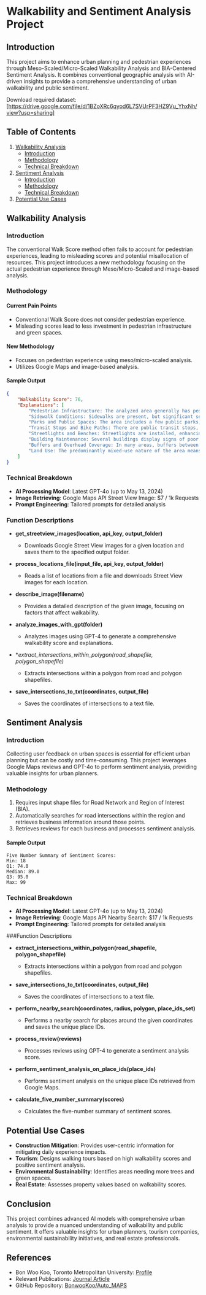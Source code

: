 
# Walkability and Sentiment Analysis Project

## Introduction
This project aims to enhance urban planning and pedestrian experiences through Meso-Scaled/Micro-Scaled Walkability Analysis and BIA-Centered Sentiment Analysis. It combines conventional geographic analysis with AI-driven insights to provide a comprehensive understanding of urban walkability and public sentiment.

Download required dataset: 
[https://drive.google.com/file/d/1BZoXRc6qyod6L7SVUrPF3HZ9Vu_YhxNh/view?usp=sharing]

## Table of Contents
1. [Walkability Analysis](#walkability-analysis)
    - [Introduction](#introduction)
    - [Methodology](#methodology)
    - [Technical Breakdown](#technical-breakdown)
2. [Sentiment Analysis](#sentiment-analysis)
    - [Introduction](#introduction-1)
    - [Methodology](#methodology-1)
    - [Technical Breakdown](#technical-breakdown-1)
3. [Potential Use Cases](#potential-use-cases)


## Walkability Analysis
### Introduction
The conventional Walk Score method often fails to account for pedestrian experiences, leading to misleading scores and potential misallocation of resources. This project introduces a new methodology focusing on the actual pedestrian experience through Meso/Micro-Scaled and image-based analysis.

### Methodology
#### Current Pain Points
- Conventional Walk Score does not consider pedestrian experience.
- Misleading scores lead to less investment in pedestrian infrastructure and green spaces.

#### New Methodology
- Focuses on pedestrian experience using meso/micro-scaled analysis.
- Utilizes Google Maps and image-based analysis.

#### Sample Output
```json
{
    "Walkability Score": 76,
    "Explanations": [
        "Pedestrian Infrastructure: The analyzed area generally has pedestrian walk signals and marked crosswalks, which improve the safety and convenience for pedestrians. However, several construction sites and areas with graffiti were noted, suggesting some disruptions and visual clutter that can detract from the walking experience.",
        "Sidewalk Conditions: Sidewalks are present, but significant sections are poorly maintained with evident road cracks and pavement issues that pose trip hazards. Overgrown grass was observed near the sidewalks, indicating lack of regular maintenance.",
        "Parks and Public Spaces: The area includes a few public parks, but not in every image. The presence and condition of these parks suggest some available green spaces for recreational activities, enhancing walkability slightly.",
        "Transit Stops and Bike Paths: There are public transit stops, which facilitate multimodal transportation options. Designated bike paths are minimal or non-existent in some images, indicating limited infrastructure for cyclists.",
        "Streetlights and Benches: Streetlights are installed, enhancing safety during nighttime; benches and places to sit are scarce, thereby reducing pedestrian convenience, especially for longer walks.",
        "Building Maintenance: Several buildings display signs of poor maintenance, including graffiti. This can impact the perceived safety and aesthetic appeal of the streets.",
        "Buffers and Overhead Coverage: In many areas, buffers between sidewalks and streets are missing or inadequate, increasing pedestrian exposure to vehicular traffic. Tree coverage and awnings providing shade are sparse, resulting in less comfortable walking conditions, especially on hot or rainy days.",
        "Land Use: The predominantly mixed-use nature of the area means there are both residential and commercial activities, which can support a variety of walking purposes but also lead to fluctuating pedestrian traffic volumes and noise levels."
    ]
}
```

### Technical Breakdown
- **AI Processing Model**: Latest GPT-4o (up to May 13, 2024)
- **Image Retrieving**: Google Maps API Street View Image: $7 / 1k Requests
- **Prompt Engineering**: Tailored prompts for detailed analysis


### Function Descriptions
- **get_streetview_images(location, api_key, output_folder)**
    - Downloads Google Street View images for a given location and saves them to the specified output folder.

- **process_locations_file(input_file, api_key, output_folder)**
    - Reads a list of locations from a file and downloads Street View images for each location.

- **describe_image(filename)**
    - Provides a detailed description of the given image, focusing on factors that affect walkability.

- **analyze_images_with_gpt(folder)**
    - Analyzes images using GPT-4 to generate a comprehensive walkability score and explanations.

- **extract_intersections_within_polygon(road_shapefile, polygon_shapefile)*
    - Extracts intersections within a polygon from road and polygon shapefiles.

- **save_intersections_to_txt(coordinates, output_file)**
    - Saves the coordinates of intersections to a text file.


## Sentiment Analysis
### Introduction
Collecting user feedback on urban spaces is essential for efficient urban planning but can be costly and time-consuming. This project leverages Google Maps reviews and GPT-4o to perform sentiment analysis, providing valuable insights for urban planners.

### Methodology
1. Requires input shape files for Road Network and Region of Interest (BIA).
2. Automatically searches for road intersections within the region and retrieves business information around those points.
3. Retrieves reviews for each business and processes sentiment analysis.

#### Sample Output
```
Five Number Summary of Sentiment Scores:
Min: 18
Q1: 74.0
Median: 89.0
Q3: 95.0
Max: 99
```

### Technical Breakdown
- **AI Processing Model**: Latest GPT-4o (up to May 13, 2024)
- **Image Retrieving**: Google Maps API Nearby Search: $17 / 1k Requests
- **Prompt Engineering**: Tailored prompts for detailed analysis


###Function Descriptions
- **extract_intersections_within_polygon(road_shapefile, polygon_shapefile)**
    - Extracts intersections within a polygon from road and polygon shapefiles.

- **save_intersections_to_txt(coordinates, output_file)**
    - Saves the coordinates of intersections to a text file.

- **perform_nearby_search(coordinates, radius, polygon, place_ids_set)**
    - Performs a nearby search for places around the given coordinates and saves the unique place IDs.

- **process_review(reviews)**
    - Processes reviews using GPT-4 to generate a sentiment analysis score.

- **perform_sentiment_analysis_on_place_ids(place_ids)**
    - Performs sentiment analysis on the unique place IDs retrieved from Google Maps.

- **calculate_five_number_summary(scores)**
    - Calculates the five-number summary of sentiment scores.

## Potential Use Cases
- **Construction Mitigation**: Provides user-centric information for mitigating daily experience impacts.
- **Tourism**: Designs walking tours based on high walkability scores and positive sentiment analysis.
- **Environmental Sustainability**: Identifies areas needing more trees and green spaces.
- **Real Estate**: Assesses property values based on walkability scores.

## Conclusion
This project combines advanced AI models with comprehensive urban analysis to provide a nuanced understanding of walkability and public sentiment. It offers valuable insights for urban planners, tourism companies, environmental sustainability initiatives, and real estate professionals.

## References
- Bon Woo Koo, Toronto Metropolitan University: [Profile](https://www.torontomu.ca/school-of-urban-and-regional-planning/about/people/faculty/bon-woo-koo/)
- Relevant Publications: [Journal Article](https://journals.sagepub.com/doi/full/10.1177/00139165211014609)
- GitHub Repository: [BonwooKoo/Auto_MAPS](https://github.com/BonwooKoo/Auto_MAPS)
